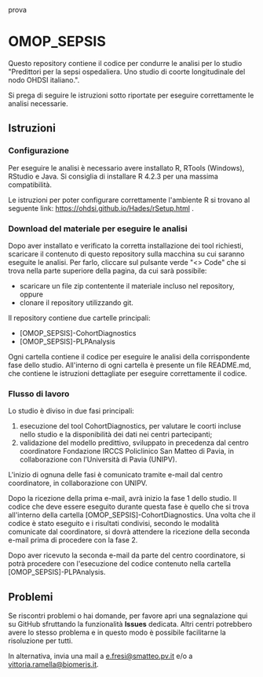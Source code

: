 prova
# OMOP_SEPSIS

Questo repository contiene il codice per condurre le analisi per lo studio "Predittori per la sepsi ospedaliera. Uno studio di coorte longitudinale del nodo OHDSI italiano.". 

Si prega di seguire le istruzioni sotto riportate per eseguire correttamente le analisi necessarie.

## Istruzioni

### Configurazione

Per eseguire le analisi è necessario avere installato R, RTools (Windows), RStudio e Java. Si consiglia di installare R 4.2.3 per una massima compatibilità.

Le istruzioni per poter configurare correttamente l'ambiente R si trovano al seguente link: https://ohdsi.github.io/Hades/rSetup.html .

### Download del materiale per eseguire le analisi

Dopo aver installato e verificato la corretta installazione dei tool richiesti, scaricare il contenuto di questo repository sulla macchina su cui saranno eseguite le analisi. Per farlo, cliccare sul pulsante verde "<> Code" che si trova nella parte superiore della pagina, da cui sarà possibile:
* scaricare un file zip contentente il materiale incluso nel repository, oppure
* clonare il repository utilizzando git.

Il repository contiene due cartelle principali:
* [OMOP_SEPSIS]-CohortDiagnostics
* [OMOP_SEPSIS]-PLPAnalysis

Ogni cartella contiene il codice per eseguire le analisi della corrispondente fase dello studio. All'interno di ogni cartella è presente un file README.md, che contiene le istruzioni dettagliate per eseguire correttamente il codice.

### Flusso di lavoro

Lo studio è diviso in due fasi principali:
1. esecuzione del tool CohortDiagnostics, per valutare le coorti incluse nello studio e la disponibilità dei dati nei centri partecipanti;
2. validazione del modello predittivo, sviluppato in precedenza dal centro coordinatore Fondazione IRCCS Policlinico San Matteo di Pavia, in collaborazione con l’Università di Pavia (UNIPV).

L'inizio di ognuna delle fasi è comunicato tramite e-mail dal centro coordinatore, in collaborazione con UNIPV.

Dopo la ricezione della prima e-mail, avrà inizio la fase 1 dello studio. Il codice che deve essere eseguito durante questa fase è quello che si trova all'interno della cartella [OMOP_SEPSIS]-CohortDiagnostics. 
Una volta che il codice è stato eseguito e i risultati condivisi, secondo le modalità comunicate dal coordinatore, si dovrà attendere la ricezione della seconda e-mail prima di procedere con la fase 2. 

Dopo aver ricevuto la seconda e-mail da parte del centro coordinatore, si potrà procedere con l'esecuzione del codice contenuto nella cartella [OMOP_SEPSIS]-PLPAnalysis.

## Problemi

Se riscontri problemi o hai domande, per favore apri una segnalazione qui su GitHub sfruttando la funzionalità **Issues** dedicata. Altri centri potrebbero avere lo stesso problema e in questo modo è possibile facilitarne la risoluzione per tutti.

In alternativa, invia una mail a e.fresi@smatteo.pv.it e/o a vittoria.ramella@biomeris.it.
